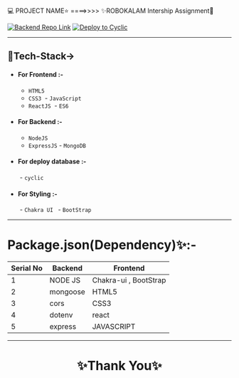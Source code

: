  💻 PROJECT NAME⭐ ====>>>> ✨ROBOKALAM Intership Assignment💫
<br>



 
[![Backend Repo Link](https://img.shields.io/badge/Backend_Repo_Link-0A66C2?style=for-the-badge&logo=github&logoColor=#FF7139)](https://github.com/mrprincesingh/internlive)
[![Deploy to Cyclic](https://img.shields.io/badge/Deployed_Cyclic_Link-0A66C2?style=for-the-badge&logo=ko-fi&logoColor=white)](https://clear-hare-sombrero.cyclic.app/)


---


## 💫Tech-Stack->

- #### For Frontend :-
   - `HTML5`
  - `CSS3`
  - `JavaScript `
  - `ReactJS`
   - `ES6 `

- #### For Backend :-
   - `NodeJS`
   - `ExpressJS`
   - `MongoDB `

- #### For deploy database :- 
   - `cyclic `

- #### For Styling :-  
   - `Chakra UI `
   - `BootStrap `



---

# Package.json(Dependency)✨:-

 | Serial No            | Backend                      |  Frontend      |
| ----------------- | -------------------|------------------------ |
| 1 | NODE JS |   Chakra-ui , BootStrap|
| 2 | mongoose |  HTML5 |
| 3 | cors |   CSS3  |
| 4 | dotenv |  react|
| 5 | express | JAVASCRIPT |


---



<h1 align="center">✨Thank You✨</h1>
